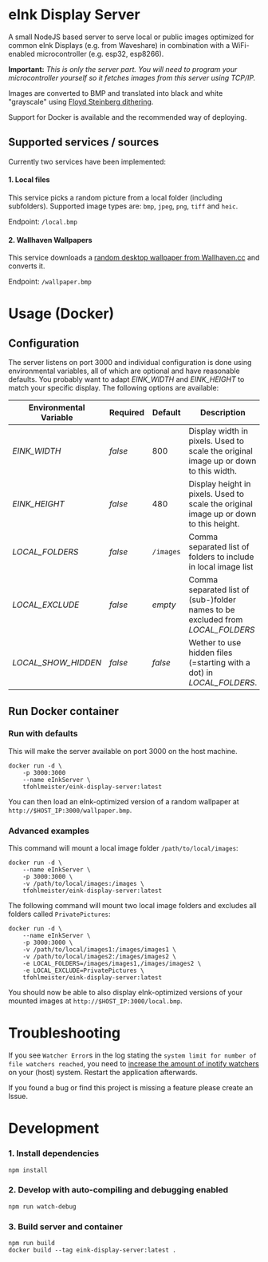 # eInk Display Server

A small NodeJS based server to serve local or public images optimized for common eInk Displays (e.g. from Waveshare) in combination with a WiFi-enabled microcontroller (e.g. esp32, esp8266).

**Important:** *This is only the server part. You will need to program your microcontroller yourself so it fetches images from this server using TCP/IP.*


Images are converted to BMP and translated into black and white "grayscale" using [Floyd Steinberg dithering](https://en.wikipedia.org/wiki/Floyd%E2%80%93Steinberg_dithering).

Support for Docker is available and the recommended way of deploying.

## Supported services / sources
Currently two services have been implemented:

#### 1. Local files
This service picks a random picture from a local folder (including subfolders). Supported image types are: `bmp`, `jpeg`, `png`, `tiff` and `heic`.

Endpoint: `/local.bmp`

#### 2. Wallhaven Wallpapers
This service downloads a [random desktop wallpaper from Wallhaven.cc](https://wallhaven.cc/random) and converts it.

Endpoint: `/wallpaper.bmp`


# Usage (Docker)

## Configuration

The server listens on port 3000 and individual configuration is done using environmental variables, all of which are optional and have reasonable defaults. You probably want to adapt *EINK_WIDTH* and *EINK_HEIGHT* to match your specific display. The following options are available:

| Environmental Variable    | Required  | Default   | Description   |
| ---                       | ---       | ---       | ---           |
| *EINK_WIDTH* | *false* | 800 | Display width in pixels. Used to scale the original image up or down to this width. |
| *EINK_HEIGHT* | *false* | 480 | Display height in pixels. Used to scale the original image up or down to this height. |
| *LOCAL_FOLDERS* | *false* | `/images` | Comma separated list of folders to include in local image list |
| *LOCAL_EXCLUDE* | *false* | *empty* | Comma separated list of (sub-)folder names to be excluded from *LOCAL_FOLDERS* |
| *LOCAL_SHOW_HIDDEN* | *false* | *false* | Wether to use hidden files (=starting with a dot) in *LOCAL_FOLDERS*. |

## Run Docker container

### Run with defaults
This will make the server available on port 3000 on the host machine.

    docker run -d \
        -p 3000:3000
        --name eInkServer \
        tfohlmeister/eink-display-server:latest

You can then load an eInk-optimized version of a random wallpaper at `http://$HOST_IP:3000/wallpaper.bmp`.

### Advanced examples
This command will mount a local image folder `/path/to/local/images`:

    docker run -d \
        --name eInkServer \
        -p 3000:3000 \  
        -v /path/to/local/images:/images \
        tfohlmeister/eink-display-server:latest

The following command will mount two local image folders and excludes all folders called `PrivatePictures`:

    docker run -d \
        --name eInkServer \
        -p 3000:3000 \
        -v /path/to/local/images1:/images/images1 \
        -v /path/to/local/images2:/images/images2 \
        -e LOCAL_FOLDERS=/images/images1,/images/images2 \
        -e LOCAL_EXCLUDE=PrivatePictures \
        tfohlmeister/eink-display-server:latest

You should now be able to also display eInk-optimized versions of your mounted images at `http://$HOST_IP:3000/local.bmp`.

# Troubleshooting

If you see `Watcher Error`s in the log stating the `system limit for number of file watchers reached`, you need to [increase the amount of inotify watchers](https://github.com/guard/listen/wiki/Increasing-the-amount-of-inotify-watchers) on your (host) system. Restart the application afterwards.

If you found a bug or find this project is missing a feature please create an Issue.

# Development


### 1. Install dependencies

    npm install

### 2. Develop with auto-compiling and debugging enabled

    npm run watch-debug

### 3. Build server and container

    npm run build
    docker build --tag eink-display-server:latest .
